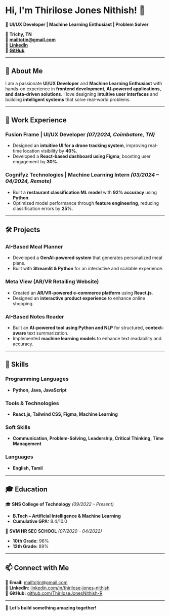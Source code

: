 # Hi, I'm Thirilose Jones Nithish! 👋  

🎯 **UI/UX Developer | Machine Learning Enthusiast | Problem Solver**  

📍 **Trichy, TN**  
📧 **mailtotjn@gmail.com**  
🔗 **[LinkedIn](https://linkedin.com/in/thirilose-jones-nithish)**  
🔗 **[GitHub](https://github.com/ThiriloseJonesNithish-R)**  

---

## 🚀 About Me  
I am a passionate **UI/UX Developer** and **Machine Learning Enthusiast** with hands-on experience in **frontend development, AI-powered applications, and data-driven solutions**. I love designing **intuitive user interfaces** and building **intelligent systems** that solve real-world problems.  

---

## 💼 Work Experience  

### **Fusion Frame | UI/UX Developer** *(07/2024, Coimbatore, TN)*  
- Designed an **intuitive UI for a drone tracking system**, improving real-time location visibility by **40%**.  
- Developed a **React-based dashboard using Figma**, boosting user engagement by **30%**.  

### **Cognifyz Technologies | Machine Learning Intern** *(03/2024 – 04/2024, Remote)*  
- Built a **restaurant classification ML model** with **92% accuracy** using **Python**.  
- Optimized model performance through **feature engineering**, reducing classification errors by **25%**.  

---

## 🛠️ Projects  

### **AI-Based Meal Planner**  
- Developed a **GenAI-powered system** that generates personalized meal plans.  
- Built with **Streamlit & Python** for an interactive and scalable experience.  

### **Meta View (AR/VR Retailing Website)**  
- Created an **AR/VR-powered e-commerce platform** using **React.js**.  
- Designed an **interactive product experience** to enhance online shopping.  

### **AI-Based Notes Reader**  
- Built an **AI-powered tool using Python and NLP** for structured, **context-aware** text summarization.  
- Implemented **machine learning models** to enhance text readability and accuracy.  

---

## 🔧 Skills  

### **Programming Languages**  
- **Python, Java, JavaScript**  

### **Tools & Technologies**  
- **React.js, Tailwind CSS, Figma, Machine Learning**  

### **Soft Skills**  
- **Communication, Problem-Solving, Leadership, Critical Thinking, Time Management**  

### **Languages**  
- **English, Tamil**  

---

## 🎓 Education  

🎓 **SNS College of Technology** *(09/2022 – Present)*  
- **B.Tech – Artificial Intelligence & Machine Learning**  
- **Cumulative GPA:** 8.4/10.0  

🏫 **SVM HR SEC SCHOOL** *(07/2020 – 04/2022)*  
- **10th Grade:** 96%  
- **12th Grade:** 89%  

---

## 📫 Connect with Me  

📧 **Email:** [mailtotjn@gmail.com](mailto:mailtotjn@gmail.com)  
🔗 **LinkedIn:** [linkedin.com/in/thirilose-jones-nithish](https://linkedin.com/in/thirilose-jones-nithish)  
🔗 **GitHub:** [github.com/ThiriloseJonesNithish-R](https://github.com/ThiriloseJonesNithish-R)  

---

🚀 **Let’s build something amazing together!**  
